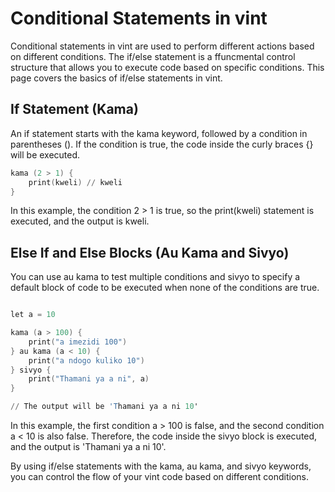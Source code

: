 # Conditional Statements in vint

Conditional statements in vint are used to perform different actions based on different conditions. The if/else statement is a ffuncmental control structure that allows you to execute code based on specific conditions. This page covers the basics of if/else statements in vint.

## If Statement (Kama)

An if statement starts with the kama keyword, followed by a condition in parentheses (). If the condition is true, the code inside the curly braces {} will be executed.

```s
kama (2 > 1) {
    print(kweli) // kweli
}
```

In this example, the condition 2 > 1 is true, so the print(kweli) statement is executed, and the output is kweli.

## Else If and Else Blocks (Au Kama and Sivyo)

You can use au kama to test multiple conditions and sivyo to specify a default block of code to be executed when none of the conditions are true.

```s

let a = 10

kama (a > 100) {
    print("a imezidi 100")
} au kama (a < 10) {
    print("a ndogo kuliko 10")
} sivyo {
    print("Thamani ya a ni", a)
}

// The output will be 'Thamani ya a ni 10'
```

In this example, the first condition a > 100 is false, and the second condition a < 10 is also false. Therefore, the code inside the sivyo block is executed, and the output is 'Thamani ya a ni 10'.

By using if/else statements with the kama, au kama, and sivyo keywords, you can control the flow of your vint code based on different conditions.